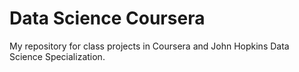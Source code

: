 # Data Science Coursera

My repository for class projects in Coursera and John Hopkins Data Science Specialization.
